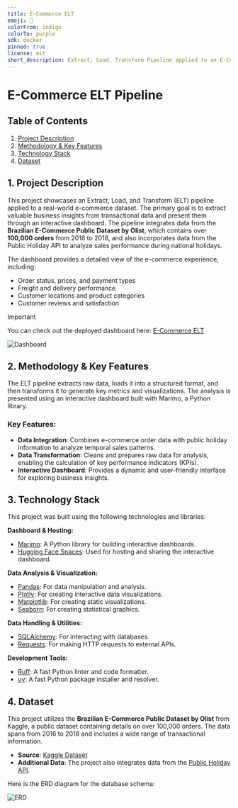 ```yaml
---
title: E-Commerce ELT
emoji: 🍃
colorFrom: indigo
colorTo: purple
sdk: docker
pinned: true
license: mit
short_description: Extract, Load, Transform Pipeline applied to an E-Commerce
---
```


# E-Commerce ELT Pipeline

## Table of Contents

1. [Project Description](#1-project-description)
2. [Methodology & Key Features](#2-methodology--key-features)
3. [Technology Stack](#3-technology-stack)
4. [Dataset](#4-dataset)

## 1. Project Description

This project showcases an Extract, Load, and Transform (ELT) pipeline applied to a real-world e-commerce dataset. The primary goal is to extract valuable business insights from transactional data and present them through an interactive dashboard. The pipeline integrates data from the **Brazilian E-Commerce Public Dataset by Olist**, which contains over **100,000 orders** from 2016 to 2018, and also incorporates data from the Public Holiday API to analyze sales performance during national holidays.

The dashboard provides a detailed view of the e-commerce experience, including:

- Order status, prices, and payment types
- Freight and delivery performance
- Customer locations and product categories
- Customer reviews and satisfaction

> [!IMPORTANT]  
> You can check out the deployed dashboard here: [E-Commerce ELT](https://huggingface.co/spaces/iBrokeTheCode/E-Commerce_ELT)

![Dashboard](./public/dashboard-demo.png)

## 2. Methodology & Key Features

The ELT pipeline extracts raw data, loads it into a structured format, and then transforms it to generate key metrics and visualizations. The analysis is presented using an interactive dashboard built with Marimo, a Python library.

### Key Features:

- **Data Integration**: Combines e-commerce order data with public holiday information to analyze temporal sales patterns.
- **Data Transformation**: Cleans and prepares raw data for analysis, enabling the calculation of key performance indicators (KPIs).
- **Interactive Dashboard**: Provides a dynamic and user-friendly interface for exploring business insights.

## 3. Technology Stack

This project was built using the following technologies and libraries:

**Dashboard & Hosting:**

- [Marimo](https://github.com/marimo-team/marimo): A Python library for building interactive dashboards.
- [Hugging Face Spaces](https://huggingface.co/docs/hub/spaces-config-reference): Used for hosting and sharing the interactive dashboard.

**Data Analysis & Visualization:**

- [Pandas](https://pandas.pydata.org/): For data manipulation and analysis.
- [Plotly](https://plotly.com/python/): For creating interactive data visualizations.
- [Matplotlib](https://matplotlib.org/): For creating static visualizations.
- [Seaborn](https://seaborn.pydata.org/): For creating statistical graphics.

**Data Handling & Utilities:**

- [SQLAlchemy](https://www.sqlalchemy.org/): For interacting with databases.
- [Requests](https://requests.readthedocs.io/en/latest/): For making HTTP requests to external APIs.

**Development Tools:**

- [Ruff](https://github.com/charliermarsh/ruff): A fast Python linter and code formatter.
- [uv](https://github.com/astral-sh/uv): A fast Python package installer and resolver.

## 4. Dataset

This project utilizes the **Brazilian E-Commerce Public Dataset by Olist** from Kaggle, a public dataset containing details on over 100,000 orders. The data spans from 2016 to 2018 and includes a wide range of transactional information.

- **Source**: [Kaggle Dataset](https://www.kaggle.com/datasets/olistbr/brazilian-ecommerce)
- **Additional Data**: The project also integrates data from the [Public Holiday API](https://date.nager.at/Api).

Here is the ERD diagram for the database schema:

![ERD](./public/erd-schema.png)
